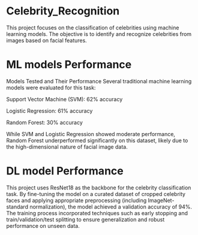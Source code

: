 # Celebrity_Recognition

This project focuses on the classification of celebrities using machine learning models. The objective is to identify and recognize celebrities from images based on facial features.

# ML models Performance

Models Tested and Their Performance
Several traditional machine learning models were evaluated for this task:

Support Vector Machine (SVM): 62% accuracy

Logistic Regression: 61% accuracy

Random Forest: 30% accuracy

While SVM and Logistic Regression showed moderate performance, Random Forest underperformed significantly on this dataset, likely due to the high-dimensional nature of facial image data.

# DL model Performance

This project uses ResNet18 as the backbone for the celebrity classification task. By fine-tuning the model on a curated dataset of cropped celebrity faces and applying appropriate preprocessing (including ImageNet-standard normalization), the model achieved a validation accuracy of 94%. The training process incorporated techniques such as early stopping and train/validation/test splitting to ensure generalization and robust performance on unseen data.

